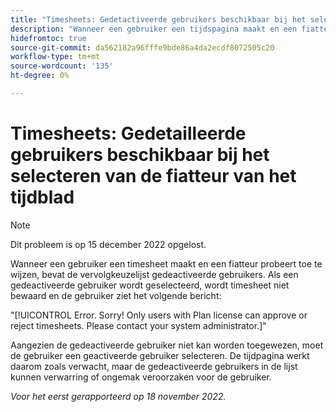 ```yaml
---
title: "Timesheets: Gedetactiveerde gebruikers beschikbaar bij het selecteren van de fiatteur van het tijdblad"
description: "Wanneer een gebruiker een tijdspagina maakt en een fiatteur probeert toe te wijzen, bevat de vervolgkeuzelijst gedeactiveerde gebruikers. Als een gedeactiveerde gebruiker wordt geselecteerd, wordt timesheet niet bewaard en de gebruiker ziet een foutenmelding."
hidefromtoc: true
source-git-commit: da562182a96fffe9bde86a4da2ecdf8072505c20
workflow-type: tm+mt
source-wordcount: '135'
ht-degree: 0%

---
```



# Timesheets: Gedetailleerde gebruikers beschikbaar bij het selecteren van de fiatteur van het tijdblad

>[!NOTE]
>
>Dit probleem is op 15 december 2022 opgelost.

Wanneer een gebruiker een timesheet maakt en een fiatteur probeert toe te wijzen, bevat de vervolgkeuzelijst gedeactiveerde gebruikers. Als een gedeactiveerde gebruiker wordt geselecteerd, wordt timesheet niet bewaard en de gebruiker ziet het volgende bericht:

&quot;[!UICONTROL Error. Sorry! Only users with Plan license can approve or reject timesheets. Please contact your system administrator.]&quot;

Aangezien de gedeactiveerde gebruiker niet kan worden toegewezen, moet de gebruiker een geactiveerde gebruiker selecteren. De tijdpagina werkt daarom zoals verwacht, maar de gedeactiveerde gebruikers in de lijst kunnen verwarring of ongemak veroorzaken voor de gebruiker.

_Voor het eerst gerapporteerd op 18 november 2022._


